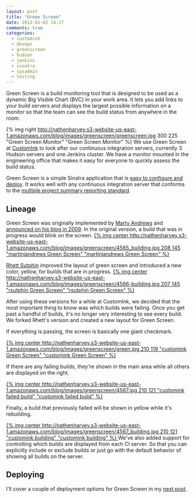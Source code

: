 ```yaml
---
layout: post
title: "Green Screen"
date: 2012-01-02 14:17
comments: true
categories: 
  - customink
  - devops
  - greenscreen
  - hudson
  - jenkins
  - sinatra
  - sysadmin
  - testing
---
```

Green Screen is a build monitoring tool that is designed to be used as a dynamic Big Visible Chart (BVC) in your work area. It lets you add links to your build servers and displays the largest possible information on a monitor so that the team can see the build status from anywhere in the room.


{% img right http://nathenharvey.s3-website-us-east-1.amazonaws.com/blog/images/greenscreen/greenscreen.jpg 300 225 "Green Screen Monitor" "Green Screen Monitor" %}
We use Green Screen at [CustomInk](http://www.customink.com) to look after our continuous integration servers, currently 3 Hudson servers and one Jenkins cluster. We have a monitor mounted in the engineering office that makes it easy for everyone to quickly assess the build status.

Green Screen is a simple Sinatra application that is [easy to configure and deploy](http://nathenharvey.com/blog/2012/01/02/deploying-green-screen).  It works well with any continuous integration server that conforms to the [multiple project summary reporting standard](http://confluence.public.thoughtworks.org/display/CI/Multiple+Project+Summary+Reporting+Standard).

<!--more-->

## Lineage
Green Screen was originally implemented by [Marty Andrews](https://github.com/martinjandrews) and [announced on his blog in 2009](http://blog.martyandrews.net/2009/08/greenscreen-build-monitor-bvc.html). In the original version, a build that was in progress would blink on the screen.
[{% img center http://nathenharvey.s3-website-us-east-1.amazonaws.com/blog/images/greenscreen/4565_building.jpg 208 145 "martinjandrews Green Screen" "martinjandrews Green Screen" %}](http://nathenharvey.s3-website-us-east-1.amazonaws.com/blog/images/greenscreen/4565_building.jpg)

[Rhett Sutphin](https://github.com/rsutphin) improved the layout of green screen and introduced a new color, yellow, for builds that are in progress.
[{% img center http://nathenharvey.s3-website-us-east-1.amazonaws.com/blog/images/greenscreen/4566-building.jpg 207 145 "rsutphin Green Screen" "rsutphin Green Screen" %}](http://nathenharvey.s3-website-us-east-1.amazonaws.com/blog/images/greenscreen/4566-building.jpg)

After using these versions for a while at CustomInk, we decided that the most important thing to know was which builds were failing. Once you get past a handful of builds, it's no longer very interesting to see every build. We forked Rhett's version and created a new layout for Green Screen.

If everything is passing, the screen is basically one giant checkmark.

[{% img center http://nathenharvey.s3-website-us-east-1.amazonaws.com/blog/images/greenscreen/green.jpg 210 119 "customink Green Screen" "customink Green Screen" %}](http://nathenharvey.s3-website-us-east-1.amazonaws.com/blog/images/greenscreen/green.jpg)

If there are any failing builds, they're shown in the main area while all others are displayed on the right.

[{% img center http://nathenharvey.s3-website-us-east-1.amazonaws.com/blog/images/greenscreen/4567.jpg 210 121 "customink failed build" "customink failed build" %}](http://nathenharvey.s3-website-us-east-1.amazonaws.com/blog/images/greenscreen/4567.jpg)

Finally, a build that previously failed will be shown in yellow while it's rebuilding.

[{% img center http://nathenharvey.s3-website-us-east-1.amazonaws.com/blog/images/greenscreen/4567_building.jpg 210 121 "customink building" "customink building" %}
](http://nathenharvey.s3-website-us-east-1.amazonaws.com/blog/images/greenscreen/4567_building.jpg)
We've also added support for controlling which builds are displayed from each CI server. So that you can explicitly include or exclude builds or just go with the default behavior of showing all builds on the server.

## Deploying
I'll cover a couple of deployment options for Green Screen in my [next post](http://nathenharvey.com/blog/2012/01/02/deploying-green-screen).